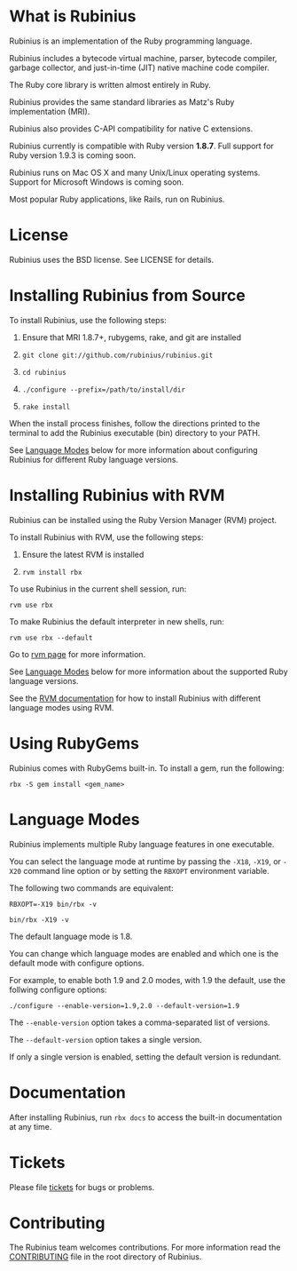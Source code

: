 # What is Rubinius

Rubinius is an implementation of the Ruby programming language.

Rubinius includes a bytecode virtual machine, parser, bytecode compiler, garbage
collector, and just-in-time (JIT) native machine code compiler.

The Ruby core library is written almost entirely in Ruby.

Rubinius provides the same standard libraries as Matz's Ruby implementation
(MRI).

Rubinius also provides C-API compatibility for native C extensions.

Rubinius currently is compatible with Ruby version **1.8.7**. Full support for
Ruby version 1.9.3 is coming soon.

Rubinius runs on Mac OS X and many Unix/Linux operating systems. Support for
Microsoft Windows is coming soon.

Most popular Ruby applications, like Rails, run on Rubinius.


# License

Rubinius uses the BSD license. See LICENSE for details.


# Installing Rubinius from Source

To install Rubinius, use the following steps:

  1. Ensure that MRI 1.8.7+, rubygems, rake, and git are installed

  2. `git clone git://github.com/rubinius/rubinius.git`

  3. `cd rubinius`

  4. `./configure --prefix=/path/to/install/dir`

  5. `rake install`

When the install process finishes, follow the directions printed to the terminal
to add the Rubinius executable (bin) directory to your PATH.

See [Language Modes](#language-modes) below for more information about
configuring Rubinius for different Ruby language versions.


# Installing Rubinius with RVM

Rubinius can be installed using the Ruby Version Manager (RVM) project.

To install Rubinius with RVM, use the following steps:

  1. Ensure the latest RVM is installed

  2. `rvm install rbx`

To use Rubinius in the current shell session, run:

  `rvm use rbx`

To make Rubinius the default interpreter in new shells, run:

  `rvm use rbx --default`

Go to [rvm page](https://rvm.io) for more information.

See [Language Modes](#language-modes) below for more information about the
supported Ruby language versions.

See the [RVM documentation](https://rvm.io) for how to install Rubinius with
different language modes using RVM.


# Using RubyGems

Rubinius comes with RubyGems built-in. To install a gem, run the following:

  `rbx -S gem install <gem_name>`


# Language Modes

Rubinius implements multiple Ruby language features in one executable.

You can select the language mode at runtime by passing the `-X18`, `-X19`, or
`-X20` command line option or by setting the `RBXOPT` environment variable.

The following two commands are equivalent:

  `RBXOPT=-X19 bin/rbx -v`

  `bin/rbx -X19 -v`

The default language mode is 1.8.

You can change which language modes are enabled and which one is the default
mode with configure options.

For example, to enable both 1.9 and 2.0 modes, with 1.9 the default, use the
follwing configure options:

  `./configure --enable-version=1.9,2.0 --default-version=1.9`

The `--enable-version` option takes a comma-separated list of versions.

The `--default-version` option takes a single version.

If only a single version is enabled, setting the default version is redundant.


# Documentation

After installing Rubinius, run `rbx docs` to access the built-in documentation
at any time.


# Tickets

Please file [tickets](http://github.com/rubinius/rubinius/issues) for bugs or
problems.


# Contributing

The Rubinius team welcomes contributions. For more information read the
[CONTRIBUTING](https://github.com/rubinius/rubinius/blob/master/CONTRIBUTING)
file in the root directory of Rubinius.
